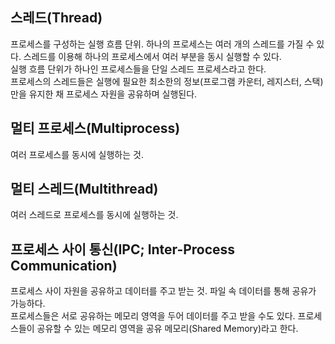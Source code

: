 ## 스레드(Thread)  
프로세스를 구성하는 실행 흐름 단위. 하나의 프로세스는 여러 개의 스레드를 가질 수 있다. 스레드를 이용해 하나의 프로세스에서 여러 부분을 동시 실행할 수 있다.  
실행 흐름 단위가 하나인 프로세스들을 단일 스레드 프로세스라고 한다.  
프로세스의 스레드들은 실행에 필요한 최소한의 정보(프로그램 카운터, 레지스터, 스택)만을 유지한 채 프로세스 자원을 공유하며 실행된다.  

## 멀티 프로세스(Multiprocess)  
여러 프로세스를 동시에 실행하는 것.  

## 멀티 스레드(Multithread)  
여러 스레드로 프로세스를 동시에 실행하는 것.  

## 프로세스 사이 통신(IPC; Inter-Process Communication)  
프로세스 사이 자원을 공유하고 데이터를 주고 받는 것. 파일 속 데이터를 통해 공유가 가능하다.  
프로세스들은 서로 공유하는 메모리 영역을 두어 데이터를 주고 받을 수도 있다. 프로세스들이 공유할 수 있는 메모리 영역을 공유 메모리(Shared Memory)라고 한다.  

